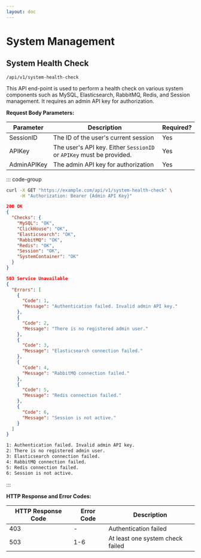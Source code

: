 ```yaml
---
layout: doc
---
```


# System Management

## System Health Check

<Badge type="info" text="POST" /> `/api/v1/system-health-check`

This API end-point is used to perform a health check on various system components such as MySQL, Elasticsearch, RabbitMQ, Redis, and Session management. It requires an admin API key for authorization.

**Request Body Parameters:**

| Parameter   | Description                                                          | Required? |
|-------------|----------------------------------------------------------------------|-----------|
| SessionID   | The ID of the user's current session                                 | Yes       |
| APIKey      | The user's API key. Either `SessionID` or `APIKey` must be provided. | Yes       |
| AdminAPIKey | The admin API key for authorization                                  | Yes       |

::: code-group

```bash [Example Request]
curl -X GET "https://example.com/api/v1/system-health-check" \
     -H "Authorization: Bearer {Admin API Key}" 
```

```json [Success Response]
200 OK
{
  "Checks": {
    "MySQL": "OK",
    "ClickHouse": "OK",
    "Elasticsearch": "OK",
    "RabbitMQ": "OK",
    "Redis": "OK",
    "Session": "OK",
    "SystemContainer": "OK"
  }
}
```

```json [Error Response]
503 Service Unavailable
{
  "Errors": [
    {
      "Code": 1,
      "Message": "Authentication failed. Invalid admin API key."
    },
    {
      "Code": 2,
      "Message": "There is no registered admin user."
    },
    {
      "Code": 3,
      "Message": "Elasticsearch connection failed."
    },
    {
      "Code": 4,
      "Message": "RabbitMQ connection failed."
    },
    {
      "Code": 5,
      "Message": "Redis connection failed."
    },
    {
      "Code": 6,
      "Message": "Session is not active."
    }
  ]
}
```

```txt [Error Codes]
1: Authentication failed. Invalid admin API key.
2: There is no registered admin user.
3: Elasticsearch connection failed.
4: RabbitMQ connection failed.
5: Redis connection failed.
6: Session is not active.
```
:::

**HTTP Response and Error Codes:**

| HTTP Response Code | Error Code | Description                      |
|--------------------|------------|----------------------------------|
| 403                | -          | Authentication failed            |
| 503                | 1-6        | At least one system check failed |
